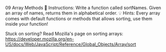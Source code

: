 09 Array Methods
📝 Instructions:
Write a function called sortNames. Given an array of names, returns them in alphabetical order.
💡 Hints:
Every array comes with default functions or methods that allows sorting, use them inside your function!

Stuck on sorting? Read Mozilla's page on sorting arrays: https://developer.mozilla.org/en-US/docs/Web/JavaScript/Reference/Global_Objects/Array/sort